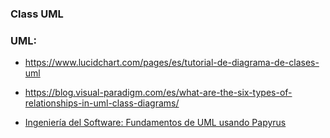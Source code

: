 ### Class UML

### UML:
- https://www.lucidchart.com/pages/es/tutorial-de-diagrama-de-clases-uml 

- https://blog.visual-paradigm.com/es/what-are-the-six-types-of-relationships-in-uml-class-diagrams/

- [Ingeniería del Software: Fundamentos de UML usando Papyrus](https://www.udemy.com/course/ingenieria-del-software-fundamentos-de-uml-usando-papyrus/learn/lecture/30833780?start=11#overview)